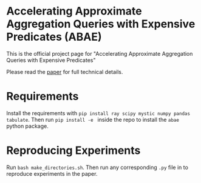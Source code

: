 # Accelerating Approximate Aggregation Queries with Expensive Predicates (ABAE)

This is the official project page for "Accelerating Approximate Aggregation Queries with Expensive Predicates"

Please read the [paper](https://google.com) for full technical details.

# Requirements

Install the requirements with `pip install ray scipy mystic numpy pandas tabulate`. Then run `pip install -e ` inside the repo to install the `abae` python package.

# Reproducing Experiments

Run `bash make_directories.sh`. Then run any corresponding  `.py` file in to reproduce experiments in the paper.
